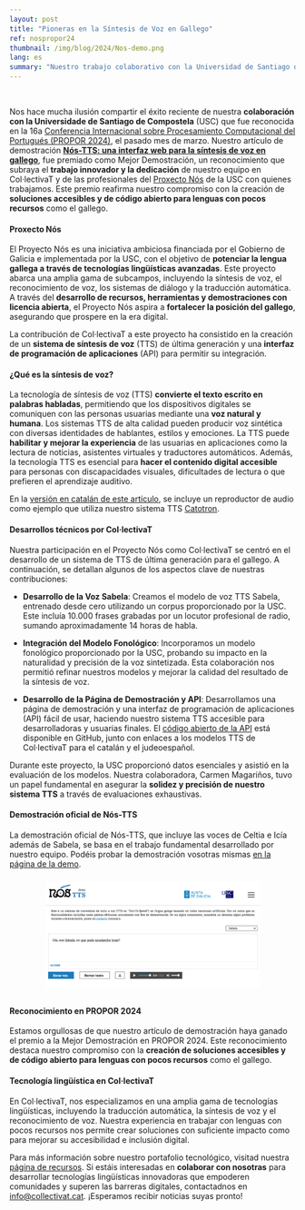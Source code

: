 ```yaml
---
layout: post
title: "Pioneras en la Síntesis de Voz en Gallego"
ref: nospropor24
thumbnail: /img/blog/2024/Nos-demo.png
lang: es
summary: "Nuestro trabajo colaborativo con la Universidad de Santiago de Compostela ha ganado el premio a la Mejor Demostración en la Conferencia PROPOR 2024"
---
```


<br>

Nos hace mucha ilusión compartir el éxito reciente de nuestra **colaboración con la Universidade de Santiago de Compostela** (USC) que fue reconocida en la 16a <a href="https://propor2024.citius.gal/" target="_blank">Conferencia Internacional sobre Procesamiento Computacional del Portugués (PROPOR 2024)</a>, el pasado mes de marzo. Nuestro artículo de demostración <a href="/etc/Nos-TTS_PROPOR2024.pdf" target="_blank">**Nós-TTS: una interfaz web para la síntesis de voz en gallego**</a>, fue premiado como Mejor Demostración, un reconocimiento que subraya el **trabajo innovador y la dedicación** de nuestro equipo en Col·lectivaT y de las profesionales del <a href="https://nos.gal/es/proxecto-nos" target="_blank">Proxecto Nós</a> de la USC con quienes trabajamos. Este premio reafirma nuestro compromiso con la creación de **soluciones accesibles y de código abierto para lenguas con pocos recursos** como el gallego.

#### Proxecto Nós

El Proyecto Nós es una iniciativa ambiciosa financiada por el Gobierno de Galicia e implementada por la USC, con el objetivo de **potenciar la lengua gallega a través de tecnologías lingüísticas avanzadas**. Este proyecto abarca una amplia gama de subcampos, incluyendo la síntesis de voz, el reconocimiento de voz, los sistemas de diálogo y la traducción automática. A través del **desarrollo de recursos, herramientas y demostraciones con licencia abierta**, el Proyecto Nós aspira a **fortalecer la posición del gallego**, asegurando que prospere en la era digital. 

La contribución de Col·lectivaT a este proyecto ha consistido en la creación de un **sistema de síntesis de voz** (TTS) de última generación y una **interfaz de programación de aplicaciones** (API) para permitir su integración.

#### ¿Qué es la síntesis de voz?

La tecnología de síntesis de voz (TTS) **convierte el texto escrito en palabras habladas**, permitiendo que los dispositivos digitales se comuniquen con las personas usuarias mediante una **voz natural y humana**. Los sistemas TTS de alta calidad pueden producir voz sintética con diversas identidades de hablantes, estilos y emociones. La TTS puede **habilitar y mejorar la experiencia** de las usuarias en aplicaciones como la lectura de noticias, asistentes virtuales y traductores automáticos. Además, la tecnología TTS es esencial para **hacer el contenido digital accesible** para personas con discapacidades visuales, dificultades de lectura o que prefieren el aprendizaje auditivo.

En la <a href="blog/2024-05-05-nos-tts-ca/" target="_blank">versión en catalán de este artículo</a>, se incluye un reproductor de audio como ejemplo que utiliza nuestro sistema TTS <a href="https://catotron.cat/" target="_blank">Catotron</a>.

#### Desarrollos técnicos por Col·lectivaT

Nuestra participación en el Proyecto Nós como Col·lectivaT se centró en el desarrollo de un sistema de TTS de última generación para el gallego. A continuación, se detallan algunos de los aspectos clave de nuestras contribuciones:

-   **Desarrollo de la Voz Sabela**: Creamos el modelo de voz TTS Sabela, entrenado desde cero utilizando un corpus proporcionado por la USC. Este incluía 10.000 frases grabadas por un locutor profesional de radio, sumando aproximadamente 14 horas de habla. 
    
-   **Integración del Modelo Fonológico**: Incorporamos un modelo fonológico proporcionado por la USC, probando su impacto en la naturalidad y precisión de la voz sintetizada. Esta colaboración nos permitió refinar nuestros modelos y mejorar la calidad del resultado de la síntesis de voz.
    
-   **Desarrollo de la Página de Demostración y API**: Desarrollamos una página de demostración y una interfaz de programación de aplicaciones (API) fácil de usar, haciendo nuestro sistema TTS accesible para desarrolladoras y usuarias finales. El <a href="https://github.com/CollectivaT-dev/TTS-API" target="_blank">código abierto de la API</a> está disponible en GitHub, junto con enlaces a los modelos TTS de Col·lectivaT para el catalán y el judeoespañol.
    
Durante este proyecto, la USC proporcionó datos esenciales y asistió en la evaluación de los modelos. Nuestra colaboradora, Carmen Magariños, tuvo un papel fundamental en asegurar la **solidez y precisión de nuestro sistema TTS** a través de evaluaciones exhaustivas.

#### Demostración oficial de Nós-TTS

La demostración oficial de Nós-TTS, que incluye las voces de Celtia e Icía además de Sabela, se basa en el trabajo fundamental desarrollado por nuestro equipo. Podéis probar la demostración vosotras mismas <a href="https://tts.nos.gal/" target="_blank">en la página de la demo</a>.

<p align="center"><img src="/img/blog/2024/Nos-demo.png" alt="Captura de pantalla de la Demostració oficial de Nós-TTS" width="75%" style="margin:10px" >
</p>

#### Reconocimiento en PROPOR 2024

Estamos orgullosas de que nuestro artículo de demostración haya ganado el premio a la Mejor Demostración en PROPOR 2024. Este reconocimiento destaca nuestro compromiso con la **creación de soluciones accesibles y de código abierto para lenguas con pocos recursos** como el gallego.

#### Tecnología lingüística en Col·lectivaT

En Col·lectivaT, nos especializamos en una amplia gama de tecnologías lingüísticas, incluyendo la traducción automática, la síntesis de voz y el reconocimiento de voz. Nuestra experiencia en trabajar con lenguas con pocos recursos nos permite crear soluciones con suficiente impacto como para mejorar su accesibilidad e inclusión digital.

Para más información sobre nuestro portafolio tecnológico, visitad nuestra <a href="/rap" target="_blank">página de recursos</a>. Si estáis interesadas en **colaborar con nosotras** para desarrollar tecnologías lingüísticas innovadoras que empoderen comunidades y superen las barreras digitales, contactadnos en <a href="mailto:info@collectivat.cat">info@collectivat.cat</a>. ¡Esperamos recibir noticias suyas pronto!
